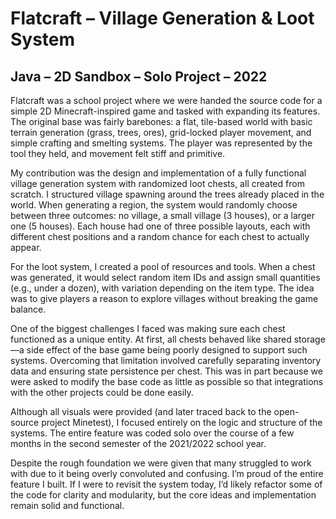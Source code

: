 # Flatcraft – Village Generation & Loot System

## Java – 2D Sandbox – Solo Project – 2022

Flatcraft was a school project where we were handed the source code for a simple 2D Minecraft-inspired game and tasked with expanding its features. The original base was fairly barebones: a flat, tile-based world with basic terrain generation (grass, trees, ores), grid-locked player movement, and simple crafting and smelting systems. The player was represented by the tool they held, and movement felt stiff and primitive.

My contribution was the design and implementation of a fully functional village generation system with randomized loot chests, all created from scratch. I structured village spawning around the trees already placed in the world. When generating a region, the system would randomly choose between three outcomes: no village, a small village (3 houses), or a larger one (5 houses). Each house had one of three possible layouts, each with different chest positions and a random chance for each chest to actually appear.

For the loot system, I created a pool of resources and tools. When a chest was generated, it would select random item IDs and assign small quantities (e.g., under a dozen), with variation depending on the item type. The idea was to give players a reason to explore villages without breaking the game balance.

One of the biggest challenges I faced was making sure each chest functioned as a unique entity. At first, all chests behaved like shared storage—a side effect of the base game being poorly designed to support such systems. Overcoming that limitation involved carefully separating inventory data and ensuring state persistence per chest. This was in part because we were asked to modify the base code as little as possible so that integrations with the other projects could be done easily.

Although all visuals were provided (and later traced back to the open-source project Minetest), I focused entirely on the logic and structure of the systems. The entire feature was coded solo over the course of a few months in the second semester of the 2021/2022 school year.

Despite the rough foundation we were given that many struggled to work with due to it being overly convoluted and confusing. I’m proud of the entire feature I built. If I were to revisit the system today, I’d likely refactor some of the code for clarity and modularity, but the core ideas and implementation remain solid and functional.